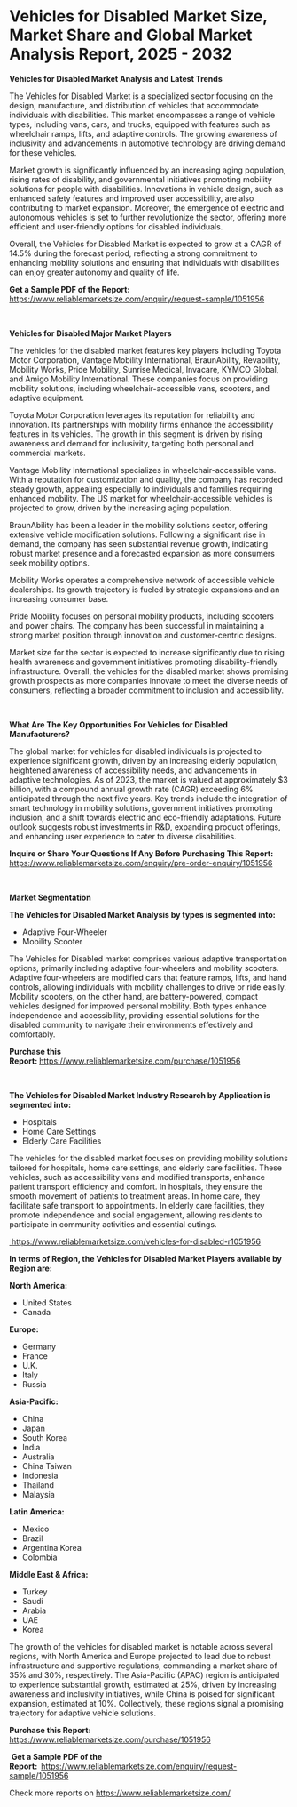<p><h1>Vehicles for Disabled Market Size, Market Share and Global Market Analysis Report, 2025 - 2032</h1></p><p><strong>Vehicles for Disabled Market Analysis and Latest Trends</strong></p>
<p><p>The Vehicles for Disabled Market is a specialized sector focusing on the design, manufacture, and distribution of vehicles that accommodate individuals with disabilities. This market encompasses a range of vehicle types, including vans, cars, and trucks, equipped with features such as wheelchair ramps, lifts, and adaptive controls. The growing awareness of inclusivity and advancements in automotive technology are driving demand for these vehicles.</p><p>Market growth is significantly influenced by an increasing aging population, rising rates of disability, and governmental initiatives promoting mobility solutions for people with disabilities. Innovations in vehicle design, such as enhanced safety features and improved user accessibility, are also contributing to market expansion. Moreover, the emergence of electric and autonomous vehicles is set to further revolutionize the sector, offering more efficient and user-friendly options for disabled individuals.</p><p>Overall, the Vehicles for Disabled Market is expected to grow at a CAGR of 14.5% during the forecast period, reflecting a strong commitment to enhancing mobility solutions and ensuring that individuals with disabilities can enjoy greater autonomy and quality of life.</p></p>
<p><strong>Get a Sample PDF of the Report:&nbsp;</strong> <a href="https://www.reliablemarketsize.com/enquiry/request-sample/1051956?utm_campaign=2008&utm_medium=2&utm_source=Github&utm_content=ia&utm_term=04032025&utm_id=vehicles-for-disabled">https://www.reliablemarketsize.com/enquiry/request-sample/1051956</a></p>
<p>&nbsp;</p>
<p><strong>Vehicles for Disabled Major Market Players</strong></p>
<p><p>The vehicles for the disabled market features key players including Toyota Motor Corporation, Vantage Mobility International, BraunAbility, Revability, Mobility Works, Pride Mobility, Sunrise Medical, Invacare, KYMCO Global, and Amigo Mobility International. These companies focus on providing mobility solutions, including wheelchair-accessible vans, scooters, and adaptive equipment.</p><p>Toyota Motor Corporation leverages its reputation for reliability and innovation. Its partnerships with mobility firms enhance the accessibility features in its vehicles. The growth in this segment is driven by rising awareness and demand for inclusivity, targeting both personal and commercial markets.</p><p>Vantage Mobility International specializes in wheelchair-accessible vans. With a reputation for customization and quality, the company has recorded steady growth, appealing especially to individuals and families requiring enhanced mobility. The US market for wheelchair-accessible vehicles is projected to grow, driven by the increasing aging population.</p><p>BraunAbility has been a leader in the mobility solutions sector, offering extensive vehicle modification solutions. Following a significant rise in demand, the company has seen substantial revenue growth, indicating robust market presence and a forecasted expansion as more consumers seek mobility options.</p><p>Mobility Works operates a comprehensive network of accessible vehicle dealerships. Its growth trajectory is fueled by strategic expansions and an increasing consumer base. </p><p>Pride Mobility focuses on personal mobility products, including scooters and power chairs. The company has been successful in maintaining a strong market position through innovation and customer-centric designs.</p><p>Market size for the sector is expected to increase significantly due to rising health awareness and government initiatives promoting disability-friendly infrastructure. Overall, the vehicles for the disabled market shows promising growth prospects as more companies innovate to meet the diverse needs of consumers, reflecting a broader commitment to inclusion and accessibility.</p></p>
<p>&nbsp;</p>
<p><strong>What Are The Key Opportunities For Vehicles for Disabled Manufacturers?</strong></p>
<p><p>The global market for vehicles for disabled individuals is projected to experience significant growth, driven by an increasing elderly population, heightened awareness of accessibility needs, and advancements in adaptive technologies. As of 2023, the market is valued at approximately $3 billion, with a compound annual growth rate (CAGR) exceeding 6% anticipated through the next five years. Key trends include the integration of smart technology in mobility solutions, government initiatives promoting inclusion, and a shift towards electric and eco-friendly adaptations. Future outlook suggests robust investments in R&D, expanding product offerings, and enhancing user experience to cater to diverse disabilities.</p></p>
<p><strong>Inquire or Share Your Questions If Any Before Purchasing This Report:</strong> <a href="https://www.reliablemarketsize.com/enquiry/pre-order-enquiry/1051956?utm_campaign=2008&utm_medium=2&utm_source=Github&utm_content=ia&utm_term=04032025&utm_id=vehicles-for-disabled">https://www.reliablemarketsize.com/enquiry/pre-order-enquiry/1051956</a></p>
<p>&nbsp;</p>
<p><strong>Market Segmentation</strong></p>
<p><strong>The Vehicles for Disabled Market Analysis by types is segmented into:</strong></p>
<p><ul><li>Adaptive Four-Wheeler</li><li>Mobility Scooter</li></ul></p>
<p><p>The Vehicles for Disabled market comprises various adaptive transportation options, primarily including adaptive four-wheelers and mobility scooters. Adaptive four-wheelers are modified cars that feature ramps, lifts, and hand controls, allowing individuals with mobility challenges to drive or ride easily. Mobility scooters, on the other hand, are battery-powered, compact vehicles designed for improved personal mobility. Both types enhance independence and accessibility, providing essential solutions for the disabled community to navigate their environments effectively and comfortably.</p></p>
<p><strong>Purchase this Report:&nbsp;</strong><a href="https://www.reliablemarketsize.com/purchase/1051956?utm_campaign=2008&utm_medium=2&utm_source=Github&utm_content=ia&utm_term=04032025&utm_id=vehicles-for-disabled">https://www.reliablemarketsize.com/purchase/1051956</a></p>
<p>&nbsp;</p>
<p><strong>The Vehicles for Disabled Market Industry Research by Application is segmented into:</strong></p>
<p><ul><li>Hospitals</li><li>Home Care Settings</li><li>Elderly Care Facilities</li></ul></p>
<p><p>The vehicles for the disabled market focuses on providing mobility solutions tailored for hospitals, home care settings, and elderly care facilities. These vehicles, such as accessibility vans and modified transports, enhance patient transport efficiency and comfort. In hospitals, they ensure the smooth movement of patients to treatment areas. In home care, they facilitate safe transport to appointments. In elderly care facilities, they promote independence and social engagement, allowing residents to participate in community activities and essential outings.</p></p>
<p><a href="https://www.reliablemarketsize.com/vehicles-for-disabled-r1051956?utm_campaign=2008&utm_medium=2&utm_source=Github&utm_content=ia&utm_term=04032025&utm_id=vehicles-for-disabled">&nbsp;https://www.reliablemarketsize.com/vehicles-for-disabled-r1051956</a></p>
<p><strong>In terms of Region, the Vehicles for Disabled Market Players available by Region are:</strong></p>
<p>
    <p> <strong> North America: </strong>
        <ul>
            <li>United States</li>
            <li>Canada</li>
        </ul>
        </p> 
    <p> <strong> Europe: </strong>
        <ul>
            <li>Germany</li>
            <li>France</li>
            <li>U.K.</li>
            <li>Italy</li>
            <li>Russia</li>
        </ul>
        </p> 
    <p> <strong> Asia-Pacific: </strong>
        <ul>
            <li>China</li>
            <li>Japan</li>
            <li>South Korea</li>
            <li>India</li>
            <li>Australia</li>
            <li>China Taiwan</li>
            <li>Indonesia</li>
            <li>Thailand</li>
            <li>Malaysia</li>
        </ul>
        </p> 
    <p> <strong> Latin America: </strong>
        <ul>
            <li>Mexico</li>
            <li>Brazil</li>
            <li>Argentina Korea</li>
            <li>Colombia</li>
        </ul>
        </p> 
    <p> <strong> Middle East & Africa: </strong>
        <ul>
            <li>Turkey</li>
            <li>Saudi</li>
            <li>Arabia</li>
            <li>UAE</li>
            <li>Korea</li>
        </ul>
    </p>
    </p>
<p><p>The growth of the vehicles for disabled market is notable across several regions, with North America and Europe projected to lead due to robust infrastructure and supportive regulations, commanding a market share of 35% and 30%, respectively. The Asia-Pacific (APAC) region is anticipated to experience substantial growth, estimated at 25%, driven by increasing awareness and inclusivity initiatives, while China is poised for significant expansion, estimated at 10%. Collectively, these regions signal a promising trajectory for adaptive vehicle solutions.</p></p>
<p><strong>Purchase this Report: </strong><a href="https://www.reliablemarketsize.com/purchase/1051956?utm_campaign=2008&utm_medium=2&utm_source=Github&utm_content=ia&utm_term=04032025&utm_id=vehicles-for-disabled">https://www.reliablemarketsize.com/purchase/1051956</a></p>
<p>&nbsp;<strong>Get a Sample PDF of the Report:&nbsp;&nbsp;</strong><a href="https://www.reliablemarketsize.com/enquiry/request-sample/1051956?utm_campaign=2008&utm_medium=2&utm_source=Github&utm_content=ia&utm_term=04032025&utm_id=vehicles-for-disabled">https://www.reliablemarketsize.com/enquiry/request-sample/1051956</a></p>
<p><strong></strong></p>
<p>Check more reports on <a href="https://www.reliablemarketsize.com/?utm_campaign=2008&utm_medium=2&utm_source=Github&utm_content=ia&utm_term=04032025&utm_id=vehicles-for-disabled">https://www.reliablemarketsize.com/</a></p>